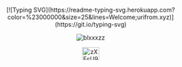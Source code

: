 <p align="center">[![Typing SVG](https://readme-typing-svg.herokuapp.com?color=%23000000&size=25&lines=Welcome;urifrom.xyz)](https://git.io/typing-svg)</p>

<p align="center"> <img src="https://komarev.com/ghpvc/?username=blxxxzz&label=Profile%20views&color=0e75b6&style=flat" alt="blxxxzz" /> </p>

<p align="center">
<a href="https://discord.gg/zXFsU935HD" target="blank"><img align="center" src="https://cdn.jsdelivr.net/npm/simple-icons@v3/icons/discord.svg" alt="zXFsU935HD" height="30" width="40" /></a>
</p>

